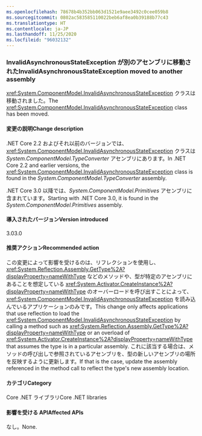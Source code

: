 ```yaml
---
ms.openlocfilehash: 78678b4b352bb063d1521e9aee3492c0cee059b8
ms.sourcegitcommit: 0802ac583585110022beb6af8ea0b39188b77c43
ms.translationtype: HT
ms.contentlocale: ja-JP
ms.lasthandoff: 11/25/2020
ms.locfileid: "96032132"
---
```

### <a name="invalidasynchronousstateexception-moved-to-another-assembly"></a><span data-ttu-id="07f18-101">InvalidAsynchronousStateException が別のアセンブリに移動された</span><span class="sxs-lookup"><span data-stu-id="07f18-101">InvalidAsynchronousStateException moved to another assembly</span></span>

<span data-ttu-id="07f18-102"><xref:System.ComponentModel.InvalidAsynchronousStateException> クラスは移動されました。</span><span class="sxs-lookup"><span data-stu-id="07f18-102">The <xref:System.ComponentModel.InvalidAsynchronousStateException> class has been moved.</span></span>

#### <a name="change-description"></a><span data-ttu-id="07f18-103">変更の説明</span><span class="sxs-lookup"><span data-stu-id="07f18-103">Change description</span></span>

<span data-ttu-id="07f18-104">.NET Core 2.2 およびそれ以前のバージョンでは、<xref:System.ComponentModel.InvalidAsynchronousStateException> クラスは *System.ComponentModel.TypeConverter* アセンブリにあります。</span><span class="sxs-lookup"><span data-stu-id="07f18-104">In .NET Core 2.2 and earlier versions, the <xref:System.ComponentModel.InvalidAsynchronousStateException> class is found in the *System.ComponentModel.TypeConverter* assembly.</span></span>

<span data-ttu-id="07f18-105">.NET Core 3.0 以降では、*System.ComponentModel.Primitives* アセンブリに含まれています。</span><span class="sxs-lookup"><span data-stu-id="07f18-105">Starting with .NET Core 3.0, it is found in the *System.ComponentModel.Primitives* assembly.</span></span>

#### <a name="version-introduced"></a><span data-ttu-id="07f18-106">導入されたバージョン</span><span class="sxs-lookup"><span data-stu-id="07f18-106">Version introduced</span></span>

<span data-ttu-id="07f18-107">3.0</span><span class="sxs-lookup"><span data-stu-id="07f18-107">3.0</span></span>

#### <a name="recommended-action"></a><span data-ttu-id="07f18-108">推奨アクション</span><span class="sxs-lookup"><span data-stu-id="07f18-108">Recommended action</span></span>

<span data-ttu-id="07f18-109">この変更によって影響を受けるのは、リフレクションを使用し、<xref:System.Reflection.Assembly.GetType%2A?displayProperty=nameWithType> などのメソッドや、型が特定のアセンブリにあることを想定している <xref:System.Activator.CreateInstance%2A?displayProperty=nameWithType> のオーバーロードを呼び出すことによって、<xref:System.ComponentModel.InvalidAsynchronousStateException> を読み込んでいるアプリケーションのみです。</span><span class="sxs-lookup"><span data-stu-id="07f18-109">This change only affects applications that use reflection to load the <xref:System.ComponentModel.InvalidAsynchronousStateException> by calling a method such as <xref:System.Reflection.Assembly.GetType%2A?displayProperty=nameWithType> or an overload of <xref:System.Activator.CreateInstance%2A?displayProperty=nameWithType> that assumes the type is in a particular assembly.</span></span> <span data-ttu-id="07f18-110">これに該当する場合は、メソッドの呼び出しで参照されているアセンブリを、型の新しいアセンブリの場所を反映するように更新します。</span><span class="sxs-lookup"><span data-stu-id="07f18-110">If that is the case, update the assembly referenced in the method call to reflect the type's new assembly location.</span></span>

#### <a name="category"></a><span data-ttu-id="07f18-111">カテゴリ</span><span class="sxs-lookup"><span data-stu-id="07f18-111">Category</span></span>

<span data-ttu-id="07f18-112">Core .NET ライブラリ</span><span class="sxs-lookup"><span data-stu-id="07f18-112">Core .NET libraries</span></span>

#### <a name="affected-apis"></a><span data-ttu-id="07f18-113">影響を受ける API</span><span class="sxs-lookup"><span data-stu-id="07f18-113">Affected APIs</span></span>

<span data-ttu-id="07f18-114">なし。</span><span class="sxs-lookup"><span data-stu-id="07f18-114">None.</span></span>

<!--

#### Affected APIs

- Not detectable via API analysis

-->
